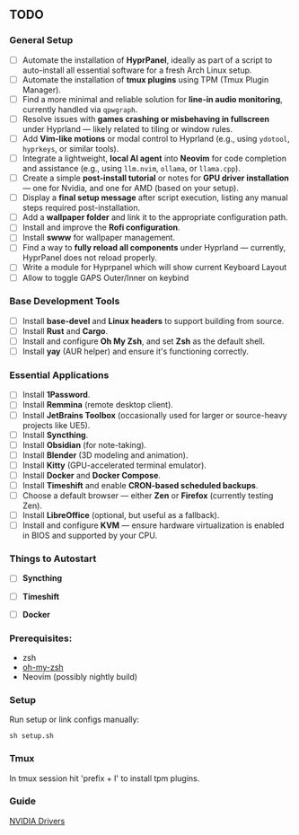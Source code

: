## TODO

### General Setup
- [ ] Automate the installation of **HyprPanel**, ideally as part of a script to auto-install all essential software for a fresh Arch Linux setup.
- [ ] Automate the installation of **tmux plugins** using TPM (Tmux Plugin Manager).
- [ ] Find a more minimal and reliable solution for **line-in audio monitoring**, currently handled via `qpwgraph`.
- [ ] Resolve issues with **games crashing or misbehaving in fullscreen** under Hyprland — likely related to tiling or window rules.
- [ ] Add **Vim-like motions** or modal control to Hyprland (e.g., using `ydotool`, `hyprkeys`, or similar tools).
- [ ] Integrate a lightweight, **local AI agent** into **Neovim** for code completion and assistance (e.g., using `llm.nvim`, `ollama`, or `llama.cpp`).
- [ ] Create a simple **post-install tutorial** or notes for **GPU driver installation** — one for Nvidia, and one for AMD (based on your setup).
- [ ] Display a **final setup message** after script execution, listing any manual steps required post-installation.
- [ ] Add a **wallpaper folder** and link it to the appropriate configuration path.
- [ ] Install and improve the **Rofi configuration**.
- [ ] Install **swww** for wallpaper management.
- [ ] Find a way to **fully reload all components** under Hyprland — currently, HyprPanel does not reload properly.
- [ ] Write a module for Hyprpanel which will show current Keyboard Layout
- [ ] Allow to toggle GAPS Outer/Inner on keybind

### Base Development Tools
- [ ] Install **base-devel** and **Linux headers** to support building from source.
- [ ] Install **Rust** and **Cargo**.
- [ ] Install and configure **Oh My Zsh**, and set **Zsh** as the default shell.
- [ ] Install **yay** (AUR helper) and ensure it's functioning correctly.

### Essential Applications
- [ ] Install **1Password**.
- [ ] Install **Remmina** (remote desktop client).
- [ ] Install **JetBrains Toolbox** (occasionally used for larger or source-heavy projects like UE5).
- [ ] Install **Syncthing**.
- [ ] Install **Obsidian** (for note-taking).
- [ ] Install **Blender** (3D modeling and animation).
- [ ] Install **Kitty** (GPU-accelerated terminal emulator).
- [ ] Install **Docker** and **Docker Compose**.
- [ ] Install **Timeshift** and enable **CRON-based scheduled backups**.
- [ ] Choose a default browser — either **Zen** or **Firefox** (currently testing Zen).
- [ ] Install **LibreOffice** (optional, but useful as a fallback).
- [ ] Install and configure **KVM** — ensure hardware virtualization is enabled in BIOS and supported by your CPU.

### Things to Autostart
- [ ] **Syncthing**
- [ ] **Timeshift**
- [ ] **Docker**


### Prerequisites:
- zsh
- [oh-my-zsh](https://ohmyz.sh/#install)
- Neovim (possibly nightly build)

### Setup

Run setup or link configs manually:

```shell
sh setup.sh
```

### Tmux

In tmux session hit 'prefix + I' to install tpm plugins.


### Guide
[NVIDIA Drivers](https://github.com/korvahannu/arch-nvidia-drivers-installation-guide)
